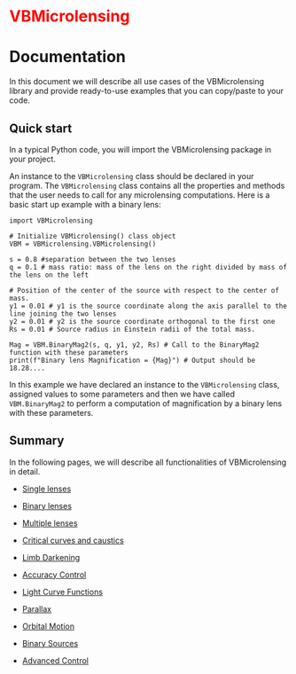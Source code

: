 # <span style="color:red">VBMicrolensing</span>

# Documentation

In this document we will describe all use cases of the VBMicrolensing library and provide ready-to-use examples that you can copy/paste to your code. 

## Quick start

In a typical Python code, you will import the VBMicrolensing package in your project.

An instance to the ```VBMicrolensing``` class should be declared in your program. The ```VBMicrolensing``` class contains all the properties and methods that the user needs to call for any microlensing computations. Here is a basic start up example with a binary lens:

```
import VBMicrolensing

# Initialize VBMicrolensing() class object
VBM = VBMicrolensing.VBMicrolensing()

s = 0.8 #separation between the two lenses
q = 0.1 # mass ratio: mass of the lens on the right divided by mass of the lens on the left
  
# Position of the center of the source with respect to the center of mass.
y1 = 0.01 # y1 is the source coordinate along the axis parallel to the line joining the two lenses 
y2 = 0.01 # y2 is the source coordinate orthogonal to the first one
Rs = 0.01 # Source radius in Einstein radii of the total mass.
  
Mag = VBM.BinaryMag2(s, q, y1, y2, Rs) # Call to the BinaryMag2 function with these parameters
print(f"Binary lens Magnification = {Mag}") # Output should be 18.28....

```

In this example we have declared an instance to the ```VBMicrolensing``` class, assigned values to some parameters and then we have called ```VBM.BinaryMag2``` to perform a computation of magnification by a binary lens with these parameters. 

## Summary

In the following pages, we will describe all functionalities of VBMicrolensing in detail.

- [Single lenses](SingleLenses.md)

- [Binary lenses](BinaryLenses.md)

- [Multiple lenses](MultipleLenses.md)

- [Critical curves and caustics](CriticalCurvesAndCaustics.md)

- [Limb Darkening](LimbDarkening.md)

- [Accuracy Control](AccuracyControl.md)

- [Light Curve Functions](LightCurves.md)

- [Parallax](Parallax.md)

- [Orbital Motion](OrbitalMotion.md)

- [Binary Sources](BinarySources.md)

- [Advanced Control](AdvancedControl.md)
